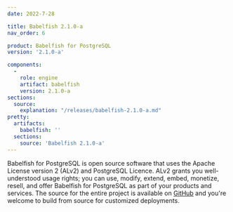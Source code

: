 ```yaml
---
date: 2022-7-28

title: Babelfish 2.1.0-a
nav_order: 6

product: Babelfish for PostgreSQL
version: '2.1.0-a'

components:
  -
    role: engine
    artifact: babelfish
    version: 2.1.0-a
sections:
  source:
    explanation: "/releases/babelfish-2.1.0-a.md"
pretty:
  artifacts:
    babelfish: ''
  sections:
    source: 'Babelfish 2.1.0-a'
---
```


Babelfish for PostgreSQL is open source software that uses the Apache License version 2 (ALv2) and PostgreSQL Licence. ALv2 grants you well-understood usage rights; you can use, modify, extend, embed, monetize, resell, and offer Babelfish for PostgreSQL as part of your products and services. The source for the entire project is available on [GitHub](https://github.com/babelfish-for-postgresql) and you're welcome to build from source for customized deployments. 
